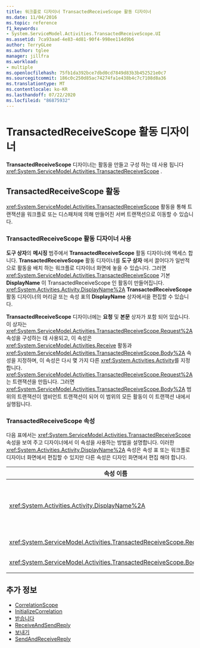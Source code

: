 ```yaml
---
title: 워크플로 디자이너 TransactedReceiveScope 활동 디자이너
ms.date: 11/04/2016
ms.topic: reference
f1_keywords:
- System.ServiceModel.Activities.TransactedReceiveScope.UI
ms.assetid: 7ca93aad-4e83-4d81-90f4-998ee114d9b6
author: TerryGLee
ms.author: tglee
manager: jillfra
ms.workload:
- multiple
ms.openlocfilehash: 75fb1da392bce7dbd0cd7849d83b3b452521e0c7
ms.sourcegitcommit: 186c0c250d85ac74274fa1e438b4c7c7108d8a36
ms.translationtype: MT
ms.contentlocale: ko-KR
ms.lasthandoff: 07/22/2020
ms.locfileid: "86875932"
---
```

# <a name="transactedreceivescope-activity-designer"></a>TransactedReceiveScope 활동 디자이너

**TransactedReceiveScope** 디자이너는 활동을 만들고 구성 하는 데 사용 됩니다 <xref:System.ServiceModel.Activities.TransactedReceiveScope> .

## <a name="the-transactedreceivescope-activity"></a>TransactedReceiveScope 활동

<xref:System.ServiceModel.Activities.TransactedReceiveScope> 활동을 통해 트랜잭션을 워크플로 또는 디스패처에 의해 만들어진 서버 트랜잭션으로 이동할 수 있습니다.

### <a name="using-the-transactedreceivescope-activity-designer"></a>TransactedReceiveScope 활동 디자이너 사용

**도구 상자**의 **메시징** 범주에서 **TransactedReceiveScope** 활동 디자이너에 액세스 합니다. **TransactedReceiveScope** 활동 디자이너를 **도구 상자** 에서 끌어다가 일반적으로 활동을 배치 하는 워크플로 디자이너 화면에 놓을 수 있습니다. 그러면 <xref:System.ServiceModel.Activities.TransactedReceiveScope> 기본 **DisplayName** 이 TransactedReceiveScope 인 활동이 만들어집니다. <xref:System.Activities.Activity.DisplayName%2A> **TransactedReceiveScope** 활동 디자이너의 머리글 또는 속성 표의 **DisplayName** 상자에서을 편집할 수 있습니다.

**TransactedReceiveScope** 디자이너에는 **요청** 및 **본문** 상자가 포함 되어 있습니다. 이 상자는 <xref:System.ServiceModel.Activities.TransactedReceiveScope.Request%2A> 속성을 구성하는 데 사용되고, 이 속성은 <xref:System.ServiceModel.Activities.Receive> 활동과 <xref:System.ServiceModel.Activities.TransactedReceiveScope.Body%2A> 속성을 지정하며, 이 속성은 다시 몇 가지 다른 <xref:System.Activities.Activity>를 지정합니다. <xref:System.ServiceModel.Activities.TransactedReceiveScope.Request%2A>는 트랜잭션을 만듭니다. 그러면 <xref:System.ServiceModel.Activities.TransactedReceiveScope.Body%2A> 범위의 트랜잭션이 앰비언트 트랜잭션이 되어 이 범위의 모든 활동이 이 트랜잭션 내에서 실행됩니다.

### <a name="the-transactedreceivescope-properties"></a>TransactedReceiveScope 속성

다음 표에서는 <xref:System.ServiceModel.Activities.TransactedReceiveScope> 속성을 보여 주고 디자이너에서 이 속성을 사용하는 방법을 설명합니다. 이러한 <xref:System.Activities.Activity.DisplayName%2A> 속성은 속성 표 또는 워크플로 디자이너 화면에서 편집할 수 있지만 다른 속성은 디자인 화면에서 편집 해야 합니다.

|속성 이름|필수|사용량|
|-|--------------|-|
|<xref:System.Activities.Activity.DisplayName%2A>|거짓|<xref:System.ServiceModel.Activities.TransactedReceiveScope> 활동의 선택적 이름입니다. 기본값은 TransactedReceiveScope입니다.<br /><br /> <xref:System.Activities.Activity.DisplayName%2A> 이름이 꼭 필요하지 않더라도 표시 이름을 사용하는 것이 좋습니다.|
|<xref:System.ServiceModel.Activities.TransactedReceiveScope.Request%2A>|True|활동 <xref:System.ServiceModel.Activities.Receive> 디자이너 화면의 **요청** 블록에 활동을 놓습니다.|
|<xref:System.ServiceModel.Activities.TransactedReceiveScope.Body%2A>|거짓|<xref:System.Activities.Activity>활동 디자이너 화면의 **본문** 블록에를 놓습니다.|

## <a name="see-also"></a>추가 정보

- [CorrelationScope](../workflow-designer/correlationscope-activity-designer.md)
- [InitializeCorrelation](../workflow-designer/initializecorrelation-activity-designer.md)
- [받습니다](../workflow-designer/receive-activity-designer.md)
- [ReceiveAndSendReply](../workflow-designer/receiveandsendreply-template-designer.md)
- [보내기](../workflow-designer/send-activity-designer.md)
- [SendAndReceiveReply](../workflow-designer/sendandreceivereply-template-designer.md)